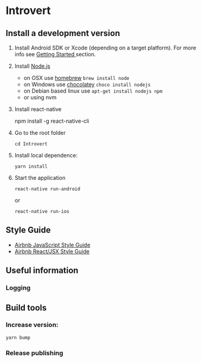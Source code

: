 # Introvert

## Install a development version

1. Install Android SDK or Xcode (depending on a target platform). For
    more info see [Getting Started ](https://facebook.github.io/react-native/docs/getting-started.html)
    section.

2. Install [Node.js](http://nodejs.org)

    * on OSX use [homebrew](http://brew.sh) `brew install node`
    * on Windows use [chocolatey](https://chocolatey.org/) `choco install nodejs`
    * on Debian based linux use `apt-get install nodejs npm`
    * or using nvm
    
3. Install react-native

    npm install -g react-native-cli
    
4. Go to the root folder
    ```
    cd Introvert
    ```

5. Install local dependence:
    ```
    yarn install
    ```

6. Start the application
    ```
    react-native run-android
    ```
    or
    ```
    react-native run-ios
    ```    

## Style Guide

 - [Airbnb JavaScript Style Guide](https://github.com/airbnb/javascript)
 - [Airbnb React/JSX Style Guide](https://github.com/airbnb/javascript/tree/master/react)

## Useful information

### Logging

## Build tools

### Increase version:

    yarn bump

### Release publishing
